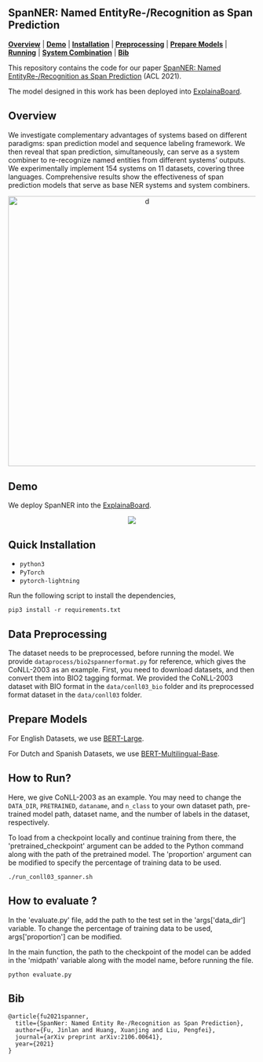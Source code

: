 ## SpanNER: Named EntityRe-/Recognition as Span Prediction
[**Overview**](https://hub.fastgit.org/neulab/SpanNER#overview) | 
[**Demo**](https://hub.fastgit.org/neulab/SpanNER#demo) | 
[**Installation**](https://hub.fastgit.org/neulab/SpanNER#quick-installation) |
[**Preprocessing**](https://hub.fastgit.org/neulab/SpanNER#data-preprocessing) |
[**Prepare Models**](https://hub.fastgit.org/neulab/SpanNER#prepare-models) |
[**Running**](https://hub.fastgit.org/neulab/SpanNER#how-to-run) |
[**System Combination**](https://hub.fastgit.org/neulab/SpanNER#system-combination) |
[**Bib**](https://hub.fastgit.org/neulab/SpanNER#bib)

This repository contains the code for our paper [SpanNER: Named EntityRe-/Recognition as Span Prediction](https://arxiv.org/pdf/2106.00641v1.pdf) (ACL 2021).

The model designed in this work has been deployed into [ExplainaBoard](http://explainaboard.nlpedia.ai/leaderboard/task-ner/index.php).

## Overview

We investigate complementary advantages of systems based on different paradigms: span prediction model and sequence labeling framework. We then reveal that span prediction, simultaneously, can serve as a system combiner to re-recognize named entities from different systems’ outputs. We experimentally implement 154 systems on 11 datasets, covering three languages. Comprehensive results show the effectiveness of span prediction models that serve as base NER systems and system combiners.

<!-- Two roles of span prediction models (boxes in blue): 
* as a base NER system 
* as a system combiner. -->

<div  align="center">
 <img src="pic/spanner.png" width = "550" alt="d" align=center />
</div>

## Demo

We deploy SpanNER into the [ExplainaBoard](http://explainaboard.nlpedia.ai/leaderboard/task-ner/index.php).
<div  align="center">
 <img src="pic/demo.gif"  align=center />
</div>


## Quick Installation

- `python3`
- `PyTorch`
- `pytorch-lightning`

Run the following script to install the dependencies,
```
pip3 install -r requirements.txt
```



## Data Preprocessing

The dataset needs to be preprocessed, before running the model.
We provide `dataprocess/bio2spannerformat.py` for reference, which gives the CoNLL-2003 as an example. 
First, you need to download datasets, and then convert them into BIO2 tagging format. We provided the CoNLL-2003 dataset with BIO format in the `data/conll03_bio` folder and its preprocessed format dataset in the `data/conll03` folder.




## Prepare Models

For English Datasets, we use [BERT-Large](https://github.com/google-research/bert).

For Dutch and Spanish Datasets, we use [BERT-Multilingual-Base](https://huggingface.co/bert-base-multilingual-uncased).




## How to Run?

Here, we give CoNLL-2003 as an example. You may need to change the `DATA_DIR`, `PRETRAINED`, `dataname`, and `n_class` to your own dataset path, pre-trained model path, dataset name, and the number of labels in the dataset, respectively. 

To load from a checkpoint locally and continue training from there, the 'pretrained_checkpoint' argument can be added to the Python command along with the path of the pretrained model. The 'proportion' argument can be modified to specify the percentage of training data to be used.

```
./run_conll03_spanner.sh
```

## How to evaluate ?

In the 'evaluate.py' file, add the path to the test set in the 'args['data_dir'] variable. To change the percentage of training data to be used, args['proportion'] can be modified.

In the main function, the path to the checkpoint of the model can be added in the 'midpath' variable along with the model name, before running the file.

```
python evaluate.py
```

## Bib

```
@article{fu2021spanner,
  title={SpanNer: Named Entity Re-/Recognition as Span Prediction},
  author={Fu, Jinlan and Huang, Xuanjing and Liu, Pengfei},
  journal={arXiv preprint arXiv:2106.00641},
  year={2021}
}
```


